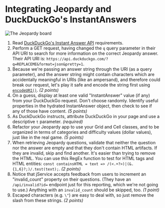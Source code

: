 # Integrating Jeopardy and DuckDuckGo's InstantAnswers

![The Jeopardy board](https://upload.wikimedia.org/wikipedia/commons/d/d8/Jeopardy_game_board.png)

1. Read [DuckDuckGo's Instant Answer API](https://duckduckgo.com/api) requirements.
2. Perform a GET request, having changed the `q` query parameter in their API URI to search for more information on the correct Jeopardy answer. Their API URI is: `https://api.duckduckgo.com/?q=REPLACEME&format=json&pretty=1`.
3. Because we're passing an answer string through the URI (as a query parameter), and the answer string might contain characters which are accidentally meaningful in URIs (like an ampersand), and therefore could break our request, let's play it safe and encode the string first using [`encodeURI()`](https://developer.mozilla.org/en-US/docs/Web/JavaScript/Reference/Global_Objects/encodeURI). *(2 points)*
4. On a guess, display at least one valid "InstantAnswer" value (if any) from your DuckDuckGo request. Don't choose randomly. Identify useful properties in the hydrated InstantAnswer object, then check to see if any of those have content. *(5 points)*
5. As DuckDuckGo instructs, attribute DuckDuckGo in your page and use a descriptive `t` parameter. *(required)*
6. Refactor your Jeopardy app to use your Grid and Cell classes, and to be organized in terms of categories and difficulty values (dollar values), just like in the real game. *(5 points)*
7. When retrieving Jeopardy questions, validate that neither the question nor the answer are empty and that they don't contain HTML artifacts. If they are invalid, skip and find another. It's easier than trying to remove the HTML. You can use this RegEx function to test for HTML tags and HTML entities: `const containsHTML = text => /(<.+?>)|(&.{1,6}?;)/.test(text);`. *(2 points)*
8. Notice that jService accepts feedback from users to increment an "invalid_count" property on their questions. (They have an `/api/invalid?id=` endpoint just for this reporting, which we're not going to use.) Anything with an `invalid_count` should be skipped, too. *(1 point)*
9. Escaped characters (e.g. `\"`) are easy to deal with, so just remove the slash from these strings. *(2 points)*